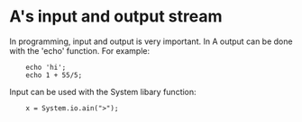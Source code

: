 # A's input and output stream

In programming, input and output is very important. In A output can be done with the 'echo' function. For example:

        echo 'hi';
        echo 1 + 55/5;
Input can be used with the System libary function:

        x = System.io.ain(">");